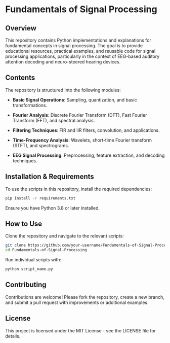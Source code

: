 # Fundamentals of Signal Processing

## Overview

This repository contains Python implementations and explanations for fundamental concepts in signal processing. The goal is to provide educational resources, practical examples, and reusable code for signal processing applications, particularly in the context of EEG-based auditory attention decoding and neuro-steered hearing devices.

## Contents

The repository is structured into the following modules:

- **Basic Signal Operations**: Sampling, quantization, and basic transformations.

- **Fourier Analysis**: Discrete Fourier Transform (DFT), Fast Fourier Transform (FFT), and spectral analysis.

- **Filtering Techniques**: FIR and IIR filters, convolution, and applications.

- **Time-Frequency Analysis**: Wavelets, short-time Fourier transform (STFT), and spectrograms.

- **EEG Signal Processing**: Preprocessing, feature extraction, and decoding techniques.

## Installation & Requirements

To use the scripts in this repository, install the required dependencies:

```bash
pip install -r requirements.txt
```

Ensure you have Python 3.8 or later installed.

## How to Use

Clone the repository and navigate to the relevant scripts:

```bash
git clone https://github.com/your-username/Fundamentals-of-Signal-Processing.git
cd Fundamentals-of-Signal-Processing
```

Run individual scripts with:

```bash
python script_name.py
```

## Contributing

Contributions are welcome! Please fork the repository, create a new branch, and submit a pull request with improvements or additional examples.

## License

This project is licensed under the MIT License - see the LICENSE file for details.
